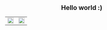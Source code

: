 <h2 align="center">Hello world :) </h2>

<table style="width: 100; border-collapse: collapse; border: none;">
    <tr style="border: none;">
        <td style="border: none;">
            <a href="https://github.com/coder7eeN">
                <img src="https://github-readme-stats.vercel.app/api?username=coder7eeN&count_private=true&show_icons=true&theme=radical&hide=issues" width="100%" />
            </a>
        </td>
        <td style="border: none;">
            <a href="https://github.com/coder7eeN">
                <img src="https://github-readme-stats.vercel.app/api/top-langs/?username=coder7eeN&layout=compact&theme=radical&custom_title=Top%20Languages" width="100%" />
            </a>
        </td>
    </tr>
</table>


<!-- [![Huy Pham's GitHub stats](https://github-readme-stats.vercel.app/api?username=coder7een&count_private=true&show_icons=true&theme=radical&hide=issues)](https://github.com/coder7eeN) 
[![Top Langs](https://github-readme-stats.vercel.app/api/top-langs/?username=coder7een&layout=compact&theme=radical)](https://github.com/coder7eeN) -->

